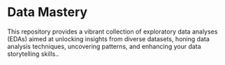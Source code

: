 # Data Mastery
This repository provides a vibrant collection of exploratory data analyses (EDAs) aimed at unlocking insights from diverse datasets, honing data analysis techniques, uncovering patterns, and enhancing your data storytelling skills.. 
